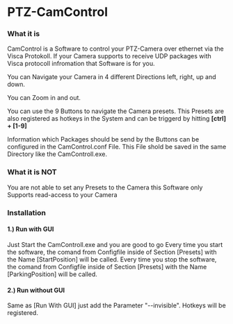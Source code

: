# PTZ-CamControl

### What it is
CamControl is a Software to control your PTZ-Camera over ethernet via the Visca Protokoll. If your Camera supports to receive UDP packages with Visca protocoll infromation that Software is for you.

You can Navigate your Camera in 4 different Directions left, right, up and down. 

You can Zoom in and out.

You can use the 9 Buttons to navigate the Camera presets.
This Presets are also registered as hotkeys in the System and can be triggerd by hitting **[ctrl] + [1-9]**

Information which Packages should be send by the Buttons can be configured in the CamControl.conf File. This File shold be saved in the same Directory like the CamControll.exe.

### What it is NOT

You are not able to set any Presets to the Camera this Software only Supports read-access to your Camera

### Installation

#### 1.) Run with GUI
Just Start the CamControll.exe and you are good to go
Every time you start the software, the comand from Configfile inside of Section [Presets] with the Name [StartPosition] will be called.
Every time you stop the software, the comand from Configfile inside of Section [Presets] with the Name [ParkingPosition] will be called.

#### 2.) Run without GUI
Same as [Run With GUI] just add the Parameter "--invisible".
Hotkeys will be registered.
